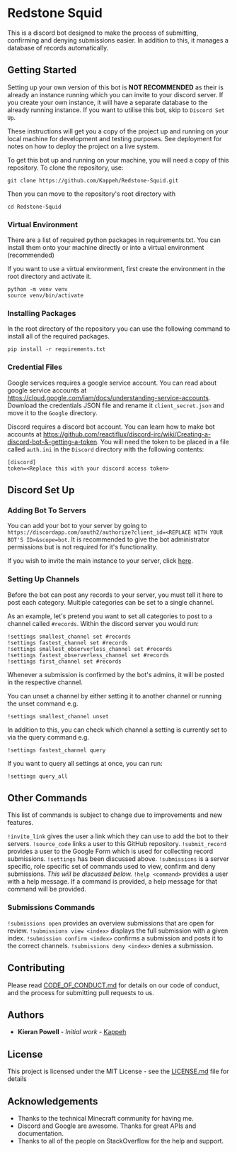
# Redstone Squid

This is a discord bot designed to make the process of submitting, confirming and denying submissions easier. In addition to this, it manages a database of records automatically.

## Getting Started

Setting up your own version of this bot is **NOT RECOMMENDED** as their is already an instance running which you can invite to your discord server. If you create your own instance, it will have a separate database to the already running instance. If you want to utilise this bot, skip to `Discord Set Up`.

These instructions will get you a copy of the project up and running on your local machine for development and testing purposes. See deployment for notes on how to deploy the project on a live system.

To get this bot up and running on your machine, you will need a copy of this repository. To clone the repository, use:
```
git clone https://github.com/Kappeh/Redstone-Squid.git
```
Then you can move to the repository's root directory with
```
cd Redstone-Squid
```

### Virtual Environment

There are a list of required python packages in requirements.txt. You can install them onto your machine directly or into a virtual environment (recommended)

If you want to use a virtual environment, first create the environment in the root directory and activate it.
```
python -m venv venv
source venv/bin/activate
```

### Installing Packages

In the root directory of the repository you can use the following command to install all of the required packages.
```
pip install -r requirements.txt
```

### Credential Files

Google services requires a google service account. You can read about google service accounts at https://cloud.google.com/iam/docs/understanding-service-accounts. Download the credentials JSON file and rename it `client_secret.json` and move it to the `Google` directory.

Discord requires a discord bot account. You can learn how to make bot accounts at https://github.com/reactiflux/discord-irc/wiki/Creating-a-discord-bot-&-getting-a-token. You will need the token to be placed in a file called `auth.ini` in the `Discord` directory with the following contents:
```
[discord]
token=<Replace this with your discord access token>
```

## Discord Set Up

###  Adding Bot To Servers
You can add your bot to your server by going to `https://discordapp.com/oauth2/authorize?client_id=<REPLACE WITH YOUR BOT'S ID>&scope=bot`. It is recommended to give the bot administrator permissions but is not required for it's functionality.

If you wish to invite the main instance to your server, click [here](https://discordapp.com/oauth2/authorize?client_id=528946065668308992&scope=bot&permissions=8).

### Setting Up Channels

Before the bot can post any records to your server, you must tell it here to post each category. Multiple categories can be set to a single channel.

As an example, let's pretend you want to set all categories to post to a channel called `#records`. Within the discord server you would run:
```
!settings smallest_channel set #records
!settings fastest_channel set #records
!settings smallest_observerless_channel set #records
!settings fastest_observerless_channel set #records
!settings first_channel set #records
```
Whenever a submission is confirmed by the bot's admins, it will be posted in the respective channel.

You can unset a channel by either setting it to another channel or running the unset command e.g.
```
!settings smallest_channel unset
```
In addition to this, you can check which channel a setting is currently set to via the query command e.g.
```
!settings fastest_channel query
```
If you want to query all settings at once, you can run:
```
!settings query_all
```

## Other Commands

This list of commands is subject to change due to improvements and new features.

`!invite_link` gives the user a link which they can use to add the bot to their servers.
`!source_code` links a user to this GitHub repository.
`!submit_record` provides a user to the Google Form which is used for collecting record submissions.
`!settings` has been discussed above.
`!submissions` is a server specific, role specific set of commands used to view, confirm and deny submissions. _This will be discussed below._
`!help <command>` provides a user with a help message. If a command is provided, a help message for that command will be provided.

### Submissions Commands

`!submissions open` provides an overview submissions that are open for review.
`!submissions view <index>` displays the full submission with a given index.
`!submission confirm <index>` confirms a submission and posts it to the correct channels.
`!submissions deny <index>` denies a submission.

## Contributing

Please read [CODE_OF_CONDUCT.md](https://github.com/Kappeh/Redstone-Squid/blob/master/CODE_OF_CONDUCT.md) for details on our code of conduct, and the process for submitting pull requests to us.

## Authors

* **Kieran Powell** - *Initial work* - [Kappeh](https://github.com/Kappeh)

## License

This project is licensed under the MIT License - see the [LICENSE.md](LICENSE.md) file for details

## Acknowledgements

- Thanks to the technical Minecraft community for having me.
- Discord and Google are awesome. Thanks for great APIs and documentation.
- Thanks to all of the people on StackOverflow for the help and support.
